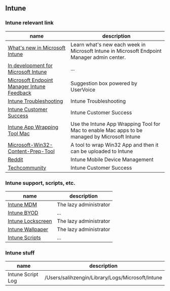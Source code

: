 ## Intune

### Intune relevant link
| name | description |
| --- | --- |
| [What's new in Microsoft Intune](https://docs.microsoft.com/en-us/mem/intune/fundamentals/whats-new) | Learn what's new each week in Microsoft Intune in Microsoft Endpoint Manager admin center. |
| [In development for Microsoft Intune](https://docs.microsoft.com/en-us/mem/intune/fundamentals/in-development) | ... |
| [Microsoft Endpoint Manager Intune Feedback](https://microsoftintune.uservoice.com) | Suggestion box powered by UserVoice |
| [Intune Troubleshooting](https://aka.ms/intunetroubleshooting) | Intune Troubleshooting |
| [Intune Customer Success](https://techcommunity.microsoft.com/t5/intune-customer-success/bg-p/IntuneCustomerSuccess) | Intune Customer Success |
| [Intune App Wrapping Tool Mac](https://github.com/msintuneappsdk/intune-app-wrapping-tool-mac) | Use the Intune App Wrapping Tool for Mac to enable Mac apps to be managed by Microsoft Intune |
| [Microsoft-Win32-Content-Prep-Tool](https://github.com/Microsoft/Microsoft-Win32-Content-Prep-Tool) | A tool to wrap Win32 App and then it can be uploaded to Intune |
| [Reddit](https://www.reddit.com/r/Intune/) | Intune Mobile Device Management |
| [Techcommunity](https://techcommunity.microsoft.com/t5/intune-customer-success/bg-p/IntuneCustomerSuccess) | Intune Customer Success |


### Intune support, scripts, etc.
| name | description |
| --- | --- |
| [Intune MDM](https://www.thelazyadministrator.com/2018/11/19/configure-and-deploy-intune-mdm/) | The lazy administrator |
| [Intune BYOD](https://tech.nicolonsky.ch/enroll-macos-to-microsoft-intune/) | ... |
| [Intune Lockscreen](https://www.thelazyadministrator.com/2019/08/08/set-corporate-lock-screen-wallpaper-with-intune-for-non-windows-10-enterprise-or-windows-10-education-machines/) | The lazy administrator |
| [Intune Wallpaper](https://github.com/gregdeichler/InTune/blob/master/Set-DesktopBackGround.ps1) | The lazy administrator |
| [Intune Scripts](https://www.risual.com/2019/02/add-powershell-script-to-intune-company-portal/) | ... |






### Intune stuff
| name | description |
| --- | --- |
| Intune Script Log | /Users/salihzengin/Library/Logs/Microsoft/Intune |
